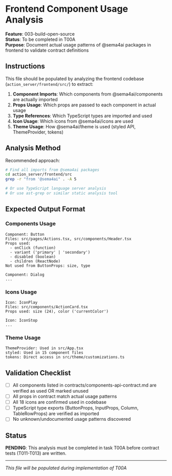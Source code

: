 # Frontend Component Usage Analysis

**Feature**: 003-build-open-source  
**Status**: To be completed in T00A  
**Purpose**: Document actual usage patterns of @sema4ai packages in frontend to validate contract definitions

## Instructions

This file should be populated by analyzing the frontend codebase (`action_server/frontend/src/`) to extract:

1. **Component Imports**: Which components from @sema4ai/components are actually imported
2. **Props Usage**: Which props are passed to each component in actual usage
3. **Type References**: Which TypeScript types are imported and used
4. **Icon Usage**: Which icons from @sema4ai/icons are used
5. **Theme Usage**: How @sema4ai/theme is used (styled API, ThemeProvider, tokens)

## Analysis Method

Recommended approach:
```bash
# Find all imports from @sema4ai packages
cd action_server/frontend/src
grep -r "from '@sema4ai" . -A 5

# Or use TypeScript language server analysis
# Or use ast-grep or similar static analysis tool
```

## Expected Output Format

### Components Usage
```
Component: Button
Files: src/pages/Actions.tsx, src/components/Header.tsx
Props used:
  - onClick (function)
  - variant ('primary' | 'secondary')
  - disabled (boolean)
  - children (ReactNode)
Not used from ButtonProps: size, type

Component: Dialog
...
```

### Icons Usage
```
Icon: IconPlay
Files: src/components/ActionCard.tsx
Props used: size (24), color ('currentColor')

Icon: IconStop
...
```

### Theme Usage
```
ThemeProvider: Used in src/App.tsx
styled: Used in 15 component files
tokens: Direct access in src/theme/customizations.ts
```

## Validation Checklist

- [ ] All components listed in contracts/components-api-contract.md are verified as used OR marked unused
- [ ] All props in contract match actual usage patterns
- [ ] All 18 icons are confirmed used in codebase
- [ ] TypeScript type exports (ButtonProps, InputProps, Column, TableRowProps) are verified as imported
- [ ] No unknown/undocumented usage patterns discovered

## Status

**PENDING**: This analysis must be completed in task T00A before contract tests (T011-T013) are written.

---

*This file will be populated during implementation of T00A*
